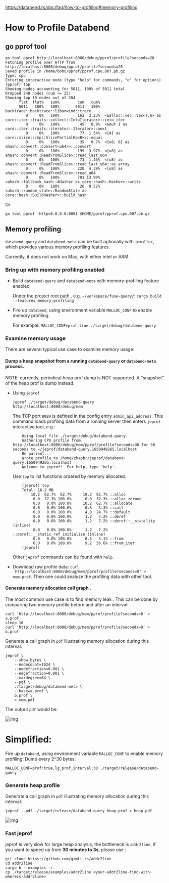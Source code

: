https://databend.rs/doc/faq/how-to-profiling#memory-profiling



# How to Profile Databend

## go pprof tool[](https://databend.rs/doc/faq/how-to-profiling#go-pprof-tool)

```
go tool pprof http://localhost:8080/debug/pprof/profile?seconds=20
Fetching profile over HTTP from http://localhost:8080/debug/pprof/profile?seconds=20
Saved profile in /home/bohu/pprof/pprof.cpu.007.pb.gz
Type: cpu
Entering interactive mode (type "help" for commands, "o" for options)
(pprof) top
Showing nodes accounting for 5011, 100% of 5011 total
Dropped 248 nodes (cum <= 25)
Showing top 10 nodes out of 204
      flat  flat%   sum%        cum   cum%
      5011   100%   100%       5011   100%  backtrace::backtrace::libunwind::trace
         0     0%   100%        162  3.23%  <&alloc::vec::Vec<T,A> as core::iter::traits::collect::IntoIterator>::into_iter
         0     0%   100%         45   0.9%  <&mut I as core::iter::traits::iterator::Iterator>::next
         0     0%   100%         77  1.54%  <[A] as core::slice::cmp::SlicePartialEq<B>>::equal
         0     0%   100%         35   0.7%  <[u8; 8] as ahash::convert::Convert<u64>>::convert
         0     0%   100%        199  3.97%  <[u8] as ahash::convert::ReadFromSlice>::read_last_u64
         0     0%   100%         73  1.46%  <[u8] as ahash::convert::ReadFromSlice>::read_last_u64::as_array
         0     0%   100%        220  4.39%  <[u8] as ahash::convert::ReadFromSlice>::read_u64
         0     0%   100%        701 13.99%  <ahash::fallback_hash::AHasher as core::hash::Hasher>::write
         0     0%   100%         26  0.52%  <ahash::random_state::RandomState as core::hash::BuildHasher>::build_hash
```



Or

```shell
go tool pprof -http=0.0.0.0:8081 $HOME/pprof/pprof.cpu.007.pb.gz
```



## Memory profiling[](https://databend.rs/doc/faq/how-to-profiling#memory-profiling)

`databend-query` and `databend-meta` can be built optionally with `jemalloc`, which provides various memory profiling features.

Currently, it does not work on Mac, with either intel or ARM.

### Bring up with memory profiling enabled[](https://databend.rs/doc/faq/how-to-profiling#bring-up-with-memory-profiling-enabled)

- Build `databend-query` and `databend-meta` with memory-profiling feature enabled

  Under the project root path , e.g. `~/workspace/fuse-query/`: `cargo build --features memory-profiling`

- Fire up `databend`, using environment variable `MALLOC_CONF` to enable memory profiling.

  For example: `MALLOC_CONF=prof:true ./target/debug/databend-query`

### Examine memory usage[](https://databend.rs/doc/faq/how-to-profiling#examine-memory-usage)

There are several typical use case to examine memory usage:

#### Dump a heap snapshot from a running `databend-query` or `databend-meta` process.[](https://databend.rs/doc/faq/how-to-profiling#dump-a-heap-snapshot-from-a-running-databend-query-or-databend-meta-process)

NOTE: currently, periodical heap prof dump is NOT supported. A "snapshot" of the heap prof is dump instead.

- Using `jeprof`

  ```shell
  jeprof ./target/debug/databend-query http://localhost:8080/debug/mem
  ```

  

  The TCP port `8080` is defined in the config entry `admin_api_address`. This command loads profiling data from a running server then enters `jeprof` interactive tool, e.g.:

  ```text
      Using local file ./target/debug/databend-query.
      Gathering CPU profile from http://localhost:8080/debug/mem/pprof/profile?seconds=30 for 30 seconds to ~/jeprof/databend-query.1650949265.localhost
      Be patient...
      Wrote profile to /home/zhaobr/jeprof/databend-query.1650949265.localhost
      Welcome to jeprof!  For help, type 'help'.
  ```

  

  Use `top` to list functions ordered by memory allocated.

  ```text
      (jeprof) top
      Total: 16.2 MB
          10.2  62.7%  62.7%     10.2  62.7% ::alloc
           6.0  37.3% 100.0%      6.0  37.3% ::alloc_zeroed
           0.0   0.0% 100.0%     10.2  62.7% ::allocate
           0.0   0.0% 100.0%      0.5   3.3% ::call
           0.0   0.0% 100.0%      4.0  24.7% ::default
           0.0   0.0% 100.0%      1.2   7.2% ::deref
           0.0   0.0% 100.0%      1.2   7.2% ::deref::__stability (inline)
           0.0   0.0% 100.0%      1.2   7.2% ::deref::__static_ref_initialize (inline)
           0.0   0.0% 100.0%      0.5   3.1% ::from
           0.0   0.0% 100.0%      9.2  56.6% ::from_iter
      (jeprof)
  ```

  

  Other `jeprof` commands can be found with `help`.

- Download raw profile data: `curl 'http://localhost:8080/debug/mem/pprof/profile?seconds=0' > mem.prof`. Then one could analyze the profiling data with other tool.

#### Generate memory allocation call graph .[](https://databend.rs/doc/faq/how-to-profiling#generate-memory-allocation-call-graph)

The most common use case is to find memory leak . This can be done by comparing two memory profile before and after an interval:

```shell
curl 'http://localhost:8080/debug/mem/pprof/profile?seconds=0' > a.prof
sleep 10
curl 'http://localhost:8080/debug/mem/pprof/profile?seconds=0' > b.prof
```



Generate a call graph in `pdf` illustrating memory allocation during this interval:

```shell
jeprof \
    --show_bytes \
    --nodecount=1024 \
    --nodefraction=0.001 \
    --edgefraction=0.001 \
    --maxdegree=64 \
    --pdf \
    ./target/debug/databend-meta \
    --base=a.prof \
    b.prof \
    > mem.pdf
```



The output `pdf` would be:

![img](174307263-a2c9bbe6-e417-48b7-bf4d-cbbbaad03a6e.png)





# Simplified:

Fire up `databend`, using environment variable `MALLOC_CONF` to enable memory profiling:
Dump every 2^30 bytes:

```text
MALLOC_CONF=prof:true,lg_prof_interval:30 ./target/release/databend-query
```


### Generate heap profile[](https://databend.rs/doc/faq/how-to-profiling#generate-heap-profile)

Generate a call graph in `pdf` illustrating memory allocation during this interval:

```text
jeprof --pdf ./target/release/databend-query heap.prof > heap.pdf
```


![img](204963954-f6eacf10-d8bd-4469-9c8d-7d30955f1a78.png)

### Fast jeprof[](https://databend.rs/doc/faq/how-to-profiling#fast-jeprof)

jeprof is very slow for large heap analysis, the bottleneck is `addr2line`, if you want to speed up from **30 minutes to 3s**, please use :

```text
git clone https://github.com/gimli-rs/addr2line
cd addr2line
cargo b --examples -r
cp ./target/release/examples/addr2line <your-addr2line-find-with-whereis-addr2line>
```
